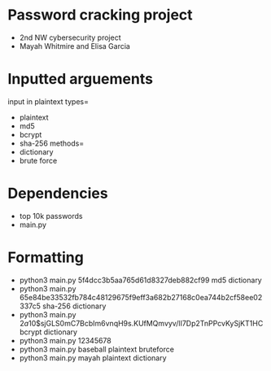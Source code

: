 # Password cracking project
- 2nd NW cybersecurity project
- Mayah Whitmire and Elisa Garcia
# Inputted arguements
input in plaintext
types=
- plaintext
- md5
- bcrypt
- sha-256
methods=
- dictionary
- brute force
# Dependencies
- top 10k passwords
- main.py
# Formatting
- python3 main.py 5f4dcc3b5aa765d61d8327deb882cf99 md5 dictionary
- python3 main.py 65e84be33532fb784c48129675f9eff3a682b27168c0ea744b2cf58ee02337c5 sha-256 dictionary
- python3 main.py $2a$10$sjGLS0mC7BcbIm6vnqH9s.KUfMQmvyv/lI7Dp2TnPPcvKySjKT1HC bcrypt dictionary
- python3 main.py 12345678
- python3 main.py baseball plaintext bruteforce
- python3 main.py mayah plaintext dictionary
